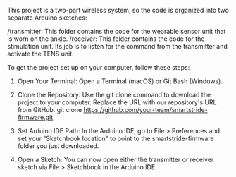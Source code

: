 This project is a two-part wireless system, so the code is organized into two separate Arduino sketches:

/transmitter: This folder contains the code for the wearable sensor unit that is worn on the ankle. 
/receiver: This folder contains the code for the stimulation unit. Its job is to listen for the command from the transmitter and activate the TENS unit.


To get the project set up on your computer, follow these steps:
1. Open Your Terminal: Open a Terminal (macOS) or Git Bash (Windows).
2. Clone the Repository: Use the git clone command to download the project to your computer. Replace the URL with our repository's URL from GitHub.
git clone https://github.com/your-team/smartstride-firmware.git

3. Set Arduino IDE Path: In the Arduino IDE, go to File > Preferences and set your "Sketchbook location" to point to the smartstride-firmware folder you just downloaded.
4. Open a Sketch: You can now open either the transmitter or receiver sketch via File > Sketchbook in the Arduino IDE.
